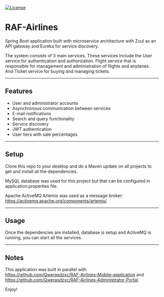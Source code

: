 [![License](https://img.shields.io/badge/License-Apache%202.0-blue.svg)](https://opensource.org/licenses/Apache-2.0)

RAF-Airlines
============

Spring Boot application built with microservice architecture with Zuul as an API gateway and Eureka for service discovery.

The system consists of 3 main services. These services include the User service for authentication and authorization. 
Flight service that is responsible for management and administration of flights and airplanes. 
And Ticket service for buying and managing tickets.

---

## Features
- User and administrator accounts
- Asynchronous communication between services
- E-mail notifications
- Search and query functionality
- Service discovery
- JWT authentication
- User tiers with sale percentages

---

## Setup
Clone this repo to your desktop and do a Maven update on all projects to get and install all the dependencies.

MySQL database was used for this project but that can be configured in application.properties file.

Apache ActiveMQ Artemis was used as a message broker: https://activemq.apache.org/components/artemis/

---

## Usage
Once the dependencies are installed, database is setup and ActiveMQ is running, you can start all the services.

---

## Notes
This application was built in parallel with https://github.com/Qwerasdzxc/RAF-Airlines-Mobile-application and https://github.com/Qwerasdzxc/RAF-Airlines-Administrator-Portal

Enjoy!
